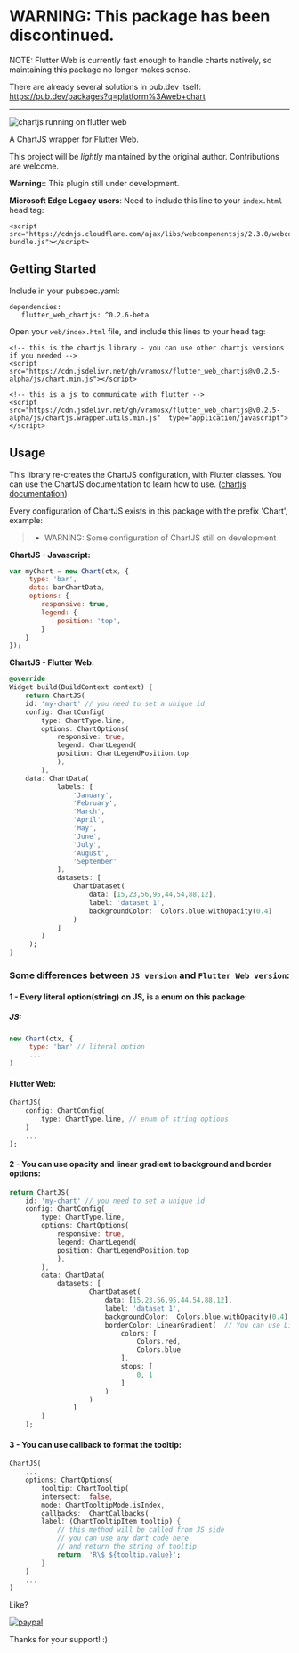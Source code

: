 # WARNING: This package has been discontinued.

NOTE:
Flutter Web is currently fast enough to handle charts natively, so maintaining this package no longer makes sense.

There are already several solutions in pub.dev itself:
https://pub.dev/packages?q=platform%3Aweb+chart


----

![chartjs running on flutter web](https://raw.githubusercontent.com/vramosx/flutter_web_chartjs/master/images/flutter_web_chartjs.png)

A ChartJS wrapper for Flutter Web.

This project will be _lightly_ maintained by the original author. Contributions are welcome.

**Warning:**: This plugin still under development.

**Microsoft Edge Legacy users**: Need to include this line to your `index.html` head tag:
```
<script src="https://cdnjs.cloudflare.com/ajax/libs/webcomponentsjs/2.3.0/webcomponents-bundle.js"></script>
``` 

## Getting Started

Include in your pubspec.yaml:

    dependencies:  
       flutter_web_chartjs: ^0.2.6-beta


Open your `web/index.html` file, and include this lines to your head tag:
```
<!-- this is the chartjs library - you can use other chartjs versions if you needed -->
<script  src="https://cdn.jsdelivr.net/gh/vramosx/flutter_web_chartjs@v0.2.5-alpha/js/chart.min.js"></script>

<!-- this is a js to communicate with flutter -->
<script  src="https://cdn.jsdelivr.net/gh/vramosx/flutter_web_chartjs@v0.2.5-alpha/js/chartjs.wrapper.utils.min.js"  type="application/javascript"></script>
```

## Usage

This library re-creates the ChartJS configuration, with Flutter classes. You can use the ChartJS documentation to learn how to use. ([chartjs documentation](https://www.chartjs.org/docs/latest/))

Every configuration of ChartJS exists in this package with the prefix 'Chart', example:

> - WARNING: Some configuration of ChartJS still on development

**ChartJS - Javascript:**
```js
var myChart = new Chart(ctx, {
     type: 'bar',
     data: barChartData,
     options: {
		responsive: true,
		legend: {
			position: 'top',
		}
	}
});
```

**ChartJS - Flutter Web:**
```dart
@override
Widget build(BuildContext context) {
    return ChartJS(
    id: 'my-chart' // you need to set a unique id
    config: ChartConfig(
        type: ChartType.line,
        options: ChartOptions(
            responsive: true,
            legend: ChartLegend(
            position: ChartLegendPosition.top
            ),
        ),
    data: ChartData(
            labels: [
                'January',
                'February',
                'March',
                'April',
                'May',
                'June',
                'July',
                'August',
                'September'
            ],
            datasets: [
                ChartDataset(
                    data: [15,23,56,95,44,54,88,12],
                    label: 'dataset 1',
                    backgroundColor:  Colors.blue.withOpacity(0.4)
                )
            ]
        )
     );
}
```

### Some differences between `JS version` and `Flutter Web version`:

#### 1 - Every literal option(string) on JS, is a enum on this package:

##### JS:
```js
new Chart(ctx, {
     type: 'bar' // literal option
     ...
)
```

#### Flutter Web:
```dart
ChartJS(
    config: ChartConfig(
        type: ChartType.line, // enum of string options
    )
    ...
);
```
#### 2 - You can use opacity and linear gradient to background and border options:
```dart
return ChartJS(
    id: 'my-chart' // you need to set a unique id
    config: ChartConfig(
        type: ChartType.line,
        options: ChartOptions(
            responsive: true,
            legend: ChartLegend(
            position: ChartLegendPosition.top
            ),
        ),
        data: ChartData(
            datasets: [
                    ChartDataset(
                        data: [15,23,56,95,44,54,88,12],
                        label: 'dataset 1',
                        backgroundColor:  Colors.blue.withOpacity(0.4) // background with opacity
                        borderColor: LinearGradient(  // You can use LinearGradient. (only colors and stops properties are supported)
                            colors: [
                                Colors.red,
                                Colors.blue
                            ],
                            stops: [
                                0, 1
                            ]
                        )
                    )
                ]
        )
	);
```

#### 3 - You can use callback to format the tooltip:
```dart
ChartJS(
    ...
    options: ChartOptions(
        tooltip: ChartTooltip(
        intersect:  false,
        mode: ChartTooltipMode.isIndex,
        callbacks:  ChartCallbacks(
        label: (ChartTooltipItem tooltip) {
            // this method will be called from JS side
            // you can use any dart code here
            // and return the string of tooltip
            return  'R\$ ${tooltip.value}';
        }
    )
    ...
)
```

Like?

[![paypal](https://raw.githubusercontent.com/vramosx/flutter_web_chartjs/master/images/bmc.png)](https://www.paypal.com/cgi-bin/webscr?cmd=_s-xclick&hosted_button_id=3BRBBGTNGF7FQ)

Thanks for your support! :)
